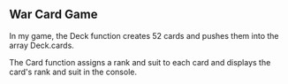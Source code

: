 ## War Card Game 

In my game, the Deck function creates 52 cards and pushes them into the array Deck.cards.

The Card function assigns a rank and suit to each card and displays the card's rank and suit in the console. 

